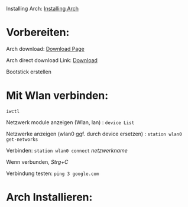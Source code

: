 Installing Arch: [Installing Arch](https://wiki.archlinux.org/title/Installation_guide)

Vorbereiten:
===========

Arch download: [Download Page](https://archlinux.org/download/)

Arch direct download Link: [Download](https://mirror.informatik.tu-freiberg.de/arch/iso/2024.09.01/)

Bootstick erstellen

Mit Wlan verbinden:
==========
`iwctl`

Netzwerk module anzeigen (Wlan, lan) : `device List`

Netzwerke anzeigen (wlan0 ggf. durch device ersetzen) : `station wlan0 get-networks`

Verbinden: `station wlan0 connect` *netzwerkname*

Wenn verbunden, *Strg+C*

Verbindung testen: `ping 3 google.com`

Arch Installieren:
===========

